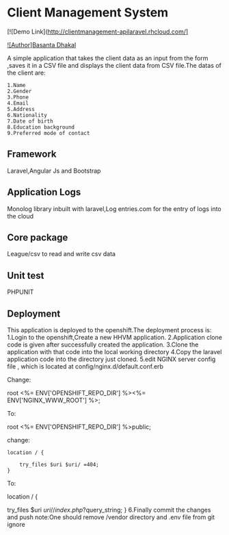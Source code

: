 # Client Management System

[![Demo Link](http://clientmanagement-apilaravel.rhcloud.com/]

[![Author]Basanta Dhakal](https://github.com/basanta123/)

A simple application that takes the client data as an input from the form ,saves it in a CSV file and displays the client data from CSV file.The datas of the client are:


    1.Name
    2.Gender
    3.Phone
    4.Email
    5.Address
    6.Nationality
    7.Date of birth
    8.Education background
    9.Preferred mode of contact 


## Framework

Laravel,Angular Js and  Bootstrap

## Application Logs

Monolog library inbuilt with laravel,Log entries.com for the entry of logs into the cloud

## Core package

League/csv to read and write csv data

## Unit test

PHPUNIT

## Deployment

This application is deployed to the openshift.The deployment process is:
1.Login to the openshift,Create a new HHVM application.
2.Application clone code is given after successfully created the application.
3.Clone the application with that code into the local working directory
4.Copy the laravel application code into the directory just cloned.
5.edit NGINX server config file , which is located at config/nginx.d/default.conf.erb

Change:

root              <%= ENV['OPENSHIFT_REPO_DIR'] %><%= ENV['NGINX_WWW_ROOT'] %>;

To:

root              <%= ENV['OPENSHIFT_REPO_DIR'] %>public;


change:

    location / {

        try_files $uri $uri/ =404;
    }

To:

location / {

  try_files $uri $uri/ /index.php?$query_string;
 }
6.Finally commit the changes and push
note:One should remove /vendor directory and .env file from git ignore

